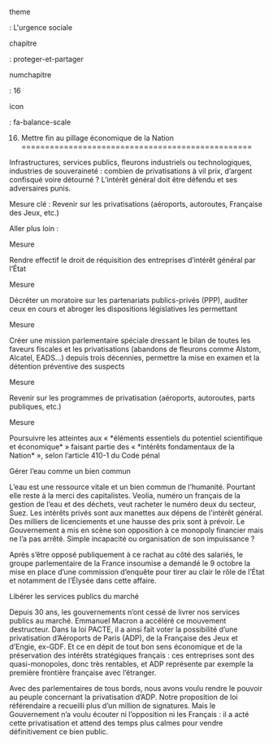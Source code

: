 theme

:   L'urgence sociale

chapitre

:   proteger-et-partager

numchapitre

:   16

icon

:   fa-balance-scale

16. Mettre fin au pillage économique de la Nation
=================================================

<div class="admonition note">

Infrastructures, services publics, fleurons industriels ou
technologiques, industries de souveraineté : combien de privatisations à
vil prix, d’argent confisqué voire détourné ? L’intérêt général doit
être défendu et ses adversaires punis.

</div>

Mesure clé : Revenir sur les privatisations (aéroports, autoroutes,
Française des Jeux, etc.)

Aller plus loin :

<div class="admonition">

Mesure

Rendre effectif le droit de réquisition des entreprises d’intérêt
général par l’État

</div>

<div class="admonition">

Mesure

Décréter un moratoire sur les partenariats publics-privés (PPP), auditer
ceux en cours et abroger les dispositions législatives les permettant

</div>

<div class="admonition">

Mesure

Créer une mission parlementaire spéciale dressant le bilan de toutes les
faveurs fiscales et les privatisations (abandons de fleurons comme
Alstom, Alcatel, EADS…) depuis trois décennies, permettre la mise en
examen et la détention préventive des suspects

</div>

<div class="admonition">

Mesure

Revenir sur les programmes de privatisation (aéroports, autoroutes,
parts publiques, etc.)

</div>

<div class="admonition">

Mesure

Poursuivre les atteintes aux « \*éléments essentiels du potentiel
scientifique et économique\* » faisant partie des « \*intérêts
fondamentaux de la Nation\* », selon l’article 410-1 du Code pénal

</div>

<div class="admonition note">

Gérer l’eau comme un bien commun

</div>

L’eau est une ressource vitale et un bien commun de l’humanité. Pourtant
elle reste à la merci des capitalistes. Veolia, numéro un français de la
gestion de l’eau et des déchets, veut racheter le numéro deux du
secteur, Suez. Les intérêts privés sont aux manettes aux dépens de
l’intérêt général. Des milliers de licenciements et une hausse des prix
sont à prévoir. Le Gouvernement a mis en scène son opposition à ce
monopoly financier mais ne l’a pas arrêté. Simple incapacité ou
organisation de son impuissance ?

Après s’être opposé publiquement à ce rachat au côté des salariés, le
groupe parlementaire de la France insoumise a demandé le 9 octobre la
mise en place d’une commission d’enquête pour tirer au clair le rôle de
l’État et notamment de l’Élysée dans cette affaire.

<div class="admonition note">

Libérer les services publics du marché

Depuis 30 ans, les gouvernements n’ont cessé de livrer nos services
publics au marché. Emmanuel Macron a accéléré ce mouvement destructeur.
Dans la loi PACTE, il a ainsi fait voter la possibilité d’une
privatisation d’Aéroports de Paris (ADP), de la Française des Jeux et
d’Engie, ex-GDF. Et ce en dépit de tout bon sens économique et de la
préservation des intérêts stratégiques français : ces entreprises sont
des quasi-monopoles, donc très rentables, et ADP représente par exemple
la première frontière française avec l’étranger.

Avec des parlementaires de tous bords, nous avons voulu rendre le
pouvoir au peuple concernant la privatisation d’ADP. Notre proposition
de loi référendaire a recueilli plus d’un million de signatures. Mais le
Gouvernement n’a voulu écouter ni l’opposition ni les Français : il a
acté cette privatisation et attend des temps plus calmes pour vendre
définitivement ce bien public.

</div>
